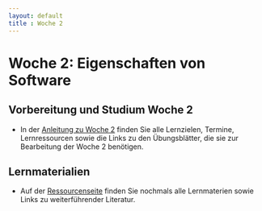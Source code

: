 ```yaml
---
layout: default
title : Woche 2
---
```



# Woche 2: Eigenschaften von Software

## Vorbereitung und Studium Woche 2
* In der [Anleitung zu Woche 2](guide.html) finden Sie alle Lernzielen, Termine, Lernressourcen sowie die Links zu den Übungsblätter, die sie 
zur Bearbeitung der Woche 2 benötigen. 


## Lernmaterialien
* Auf der [Ressourcenseite](resources.html) finden Sie nochmals alle Lernmaterien sowie Links zu weiterführender Literatur. 

